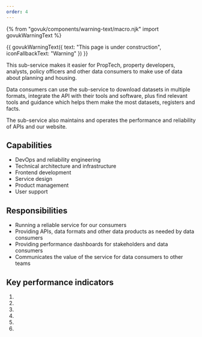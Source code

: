 ```yaml
---
order: 4
---
```

{% from "govuk/components/warning-text/macro.njk" import govukWarningText %}

{{ govukWarningText({
  text: "This page is under construction",
  iconFallbackText: "Warning"
}) }}

This sub-service makes it easier for PropTech, property developers, analysts, policy officers and other data consumers to make use of data about planning and housing.

Data consumers can use the sub-service to download datasets in multiple formats, integrate the API with their tools and software, plus find relevant tools and guidance which helps them make the most datasets, registers and facts. 

The sub-service also maintains and operates the performance and reliability of APIs and our website. 

## Capabilities

- DevOps and reliability engineering
- Technical architecture and infrastructure
- Frontend development
- Service design
- Product management
- User support 

## Responsibilities

- Running a reliable service for our consumers
- Providing APIs, data formats and other data products as needed by data consumers
- Providing performance dashboards for stakeholders and data consumers
- Communicates the value of the service for data consumers to other teams

## Key performance indicators

1. 
2. 
3. 
4. 
5. 
6. 
